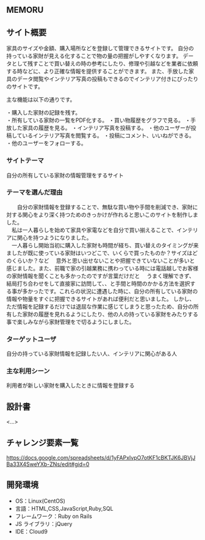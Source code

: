 ## MEMORU

## サイト概要
家具のサイズや金額、購入場所などを登録して管理できるサイトです。
自分の持っている家財が見える化することで物の量の把握がしやすくなります。
データとして残すことで買い替えの時の参考にしたり、修理や引越などを業者に依頼する時などに、より正確な情報を提供することができます。
また、手放した家具のデータ閲覧やインテリア写真の投稿もできるのでインテリア付きにぴったりのサイトです。


主な機能は以下の通りです。

・購入した家財の記録を残す。  
・所有している家財の一覧をPDF化する。
・買い物履歴をグラフで見る。
・手放した家具の履歴を見る。
・インテリア写真を投稿する。
・他のユーザーが投稿しているインテリア写真を閲覧する。
・投稿にコメント、いいねができる。
・他のユーザーをフォローする。



### サイトテーマ

自分の所有している家財の情報管理をするサイト

### テーマを選んだ理由
　　自分の家財情報を登録することで、無駄な買い物や手間を削減でき、家財に対する関心をより深く持つためのきっかけが作れると思いこのサイトを制作しました。  
　私は一人暮らしを始めて家具や家電などを自分で買い揃えることで、インテリアに関心を持つようになりました。  
　一人暮らし開始当初に購入した家財も時間が経ち、買い替えのタイミングが来ましたが既に使っている家財はいつどこで、いくらで買ったものか？サイズはどのくらいか？など
　意外と思い出せないことや把握できていないことが多いと感じました。また、前職で家の引越業務に携わっている時には電話越しでお客様の家財情報を聞くことも多かったのですが言葉だけだと
　うまく理解できず、結局打ち合わせをして直接家に訪問して、、と手間と時間のかかる方法を選択する事が多かったです。これらの状況に遭遇した時に、自分の所有している家財の情報や物量をすぐに把握できるサイトがあれば便利だと思いました。
  しかし、ただ情報を記録するだけでは退屈な作業に感じてしまうと思ったため、自分の所有した家財の履歴を見れるようにしたり、他の人の持っている家財をみたりする事で楽しみながら家財管理をで切るようにしました。

### ターゲットユーザ

自分の持っている家財情報を記録したい人、インテリアに関心がある人

### 主な利用シーン

利用者が新しい家財を購入したときに情報を登録する


## 設計書

<...>

## チャレンジ要素一覧

https://docs.google.com/spreadsheets/d/1yFAPxIvpO7otKF1cBKTJK6JBVjJBa33X4SweYXb-ZNs/edit#gid=0

## 開発環境

- OS：Linux(CentOS)
- 言語：HTML,CSS,JavaScript,Ruby,SQL
- フレームワーク：Ruby on Rails
- JS ライブラリ：jQuery
- IDE：Cloud9


